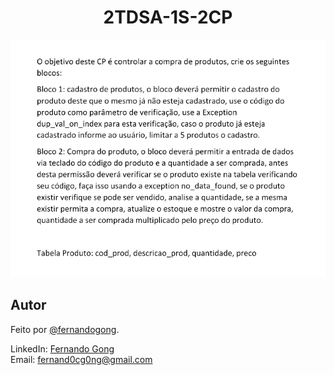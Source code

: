 <h1 align="center">2TDSA-1S-2CP</h1>

<div align="center">
    <img src="comando_questao.png" alt="comando da questao">
</div>

## Autor
Feito por [@fernandogong](https://github.com/fernandogong).

LinkedIn: [Fernando Gong](https://www.linkedin.com/in/fernando-gong/) <br>
Email: [fernand0cg0ng@gmail.com](mailto:fernand0cg0ng@gmail.com)
